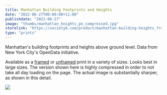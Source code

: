 ```yaml
---
title: Manhattan Building Footprints and Heights
date: "2022-06-27T00:00:00+11:00"
publishdate: "2022-06-27"
image: "thumbs/manhattan_heights_po_compressed.jpg"
storelink: "https://society6.com/product/manhattan-building-heights_framed-print?sku=s6-24421051p21a12v52a13v59"
type: "prints"
---
```


Manhattan's building footprints and heights above ground level. Data from New York City's OpenData initiative. 

Available as a [framed](https://society6.com/product/manhattan-building-heights_framed-print?sku=s6-24421051p21a12v52a13v59) or [unframed](https://society6.com/product/manhattan-building-heights_print?sku=s6-24421051p4a1v45) print in a variety of sizes. Looks best in large sizes. The version shown here is highly compressed in order to not take all day loading on the page. The actual image is substantially sharper, as shown in this detail. 

<img src = "../thumbs/manhattan_heights_detail.png">
